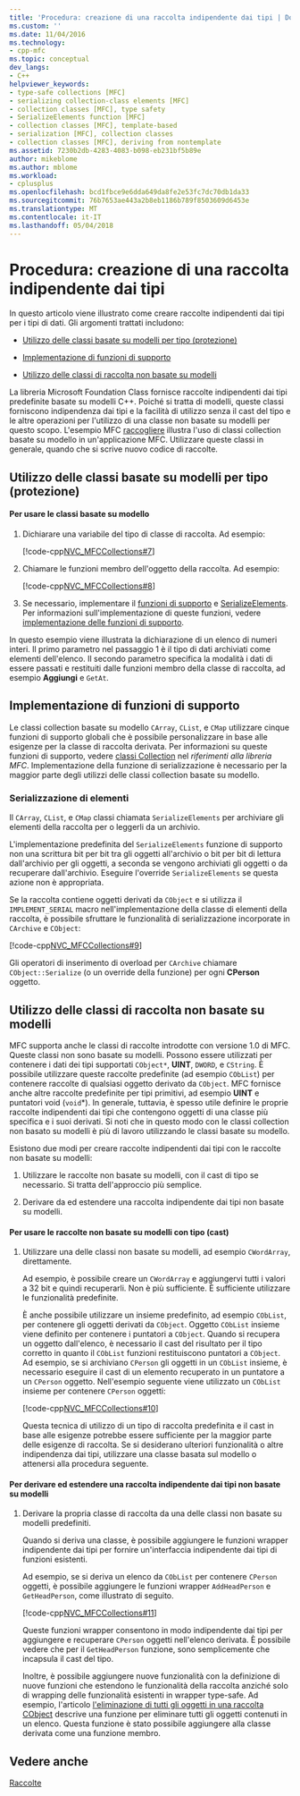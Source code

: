 ```yaml
---
title: 'Procedura: creazione di una raccolta indipendente dai tipi | Documenti Microsoft'
ms.custom: ''
ms.date: 11/04/2016
ms.technology:
- cpp-mfc
ms.topic: conceptual
dev_langs:
- C++
helpviewer_keywords:
- type-safe collections [MFC]
- serializing collection-class elements [MFC]
- collection classes [MFC], type safety
- SerializeElements function [MFC]
- collection classes [MFC], template-based
- serialization [MFC], collection classes
- collection classes [MFC], deriving from nontemplate
ms.assetid: 7230b2db-4283-4083-b098-eb231bf5b89e
author: mikeblome
ms.author: mblome
ms.workload:
- cplusplus
ms.openlocfilehash: bcd1fbce9e6dda649da8fe2e53fc7dc70db1da33
ms.sourcegitcommit: 76b7653ae443a2b8eb1186b789f8503609d6453e
ms.translationtype: MT
ms.contentlocale: it-IT
ms.lasthandoff: 05/04/2018
---
```

# <a name="how-to-make-a-type-safe-collection"></a>Procedura: creazione di una raccolta indipendente dai tipi
In questo articolo viene illustrato come creare raccolte indipendenti dai tipi per i tipi di dati. Gli argomenti trattati includono:  
  
-   [Utilizzo delle classi basate su modelli per tipo (protezione)](#_core_using_template.2d.based_classes_for_type_safety)  
  
-   [Implementazione di funzioni di supporto](#_core_implementing_helper_functions)  
  
-   [Utilizzo delle classi di raccolta non basate su modelli](#_core_using_nontemplate_collection_classes)  
  
 La libreria Microsoft Foundation Class fornisce raccolte indipendenti dai tipi predefinite basate su modelli C++. Poiché si tratta di modelli, queste classi forniscono indipendenza dai tipi e la facilità di utilizzo senza il cast del tipo e le altre operazioni per l'utilizzo di una classe non basate su modelli per questo scopo. L'esempio MFC [raccogliere](../visual-cpp-samples.md) illustra l'uso di classi collection basate su modello in un'applicazione MFC. Utilizzare queste classi in generale, quando che si scrive nuovo codice di raccolte.  
  
##  <a name="_core_using_template.2d.based_classes_for_type_safety"></a> Utilizzo delle classi basate su modelli per tipo (protezione)  
  
#### <a name="to-use-template-based-classes"></a>Per usare le classi basate su modello  
  
1.  Dichiarare una variabile del tipo di classe di raccolta. Ad esempio:  
  
     [!code-cpp[NVC_MFCCollections#7](../mfc/codesnippet/cpp/how-to-make-a-type-safe-collection_1.cpp)]  
  
2.  Chiamare le funzioni membro dell'oggetto della raccolta. Ad esempio:  
  
     [!code-cpp[NVC_MFCCollections#8](../mfc/codesnippet/cpp/how-to-make-a-type-safe-collection_2.cpp)]  
  
3.  Se necessario, implementare il [funzioni di supporto](../mfc/reference/collection-class-helpers.md) e [SerializeElements](../mfc/reference/collection-class-helpers.md#serializeelements). Per informazioni sull'implementazione di queste funzioni, vedere [implementazione delle funzioni di supporto](#_core_implementing_helper_functions).  
  
 In questo esempio viene illustrata la dichiarazione di un elenco di numeri interi. Il primo parametro nel passaggio 1 è il tipo di dati archiviati come elementi dell'elenco. Il secondo parametro specifica la modalità i dati di essere passati e restituiti dalle funzioni membro della classe di raccolta, ad esempio **Aggiungi** e `GetAt`.  
  
##  <a name="_core_implementing_helper_functions"></a> Implementazione di funzioni di supporto  
 Le classi collection basate su modello `CArray`, `CList`, e `CMap` utilizzare cinque funzioni di supporto globali che è possibile personalizzare in base alle esigenze per la classe di raccolta derivata. Per informazioni su queste funzioni di supporto, vedere [classi Collection](../mfc/reference/collection-class-helpers.md) nel *riferimenti alla libreria MFC*. Implementazione della funzione di serializzazione è necessario per la maggior parte degli utilizzi delle classi collection basate su modello.  
  
###  <a name="_core_serializing_elements"></a> Serializzazione di elementi  
 Il `CArray`, `CList`, e `CMap` classi chiamata `SerializeElements` per archiviare gli elementi della raccolta per o leggerli da un archivio.  
  
 L'implementazione predefinita del `SerializeElements` funzione di supporto non una scrittura bit per bit tra gli oggetti all'archivio o bit per bit di lettura dall'archivio per gli oggetti, a seconda se vengono archiviati gli oggetti o da recuperare dall'archivio. Eseguire l'override `SerializeElements` se questa azione non è appropriata.  
  
 Se la raccolta contiene oggetti derivati da `CObject` e si utilizza il `IMPLEMENT_SERIAL` macro nell'implementazione della classe di elementi della raccolta, è possibile sfruttare le funzionalità di serializzazione incorporate in `CArchive` e `CObject`:  
  
 [!code-cpp[NVC_MFCCollections#9](../mfc/codesnippet/cpp/how-to-make-a-type-safe-collection_3.cpp)]  
  
 Gli operatori di inserimento di overload per `CArchive` chiamare `CObject::Serialize` (o un override della funzione) per ogni **CPerson** oggetto.  
  
##  <a name="_core_using_nontemplate_collection_classes"></a> Utilizzo delle classi di raccolta non basate su modelli  
 MFC supporta anche le classi di raccolte introdotte con versione 1.0 di MFC. Queste classi non sono basate su modelli. Possono essere utilizzati per contenere i dati dei tipi supportati `CObject*`, **UINT**, `DWORD`, e `CString`. È possibile utilizzare queste raccolte predefinite (ad esempio `CObList`) per contenere raccolte di qualsiasi oggetto derivato da `CObject`. MFC fornisce anche altre raccolte predefinite per tipi primitivi, ad esempio **UINT** e puntatori void (`void`*). In generale, tuttavia, è spesso utile definire le proprie raccolte indipendenti dai tipi che contengono oggetti di una classe più specifica e i suoi derivati. Si noti che in questo modo con le classi collection non basato su modelli è più di lavoro utilizzando le classi basate su modello.  
  
 Esistono due modi per creare raccolte indipendenti dai tipi con le raccolte non basate su modelli:  
  
1.  Utilizzare le raccolte non basate su modelli, con il cast di tipo se necessario. Si tratta dell'approccio più semplice.  
  
2.  Derivare da ed estendere una raccolta indipendente dai tipi non basate su modelli.  
  
#### <a name="to-use-the-nontemplate-collections-with-type-casting"></a>Per usare le raccolte non basate su modelli con tipo (cast)  
  
1.  Utilizzare una delle classi non basate su modelli, ad esempio `CWordArray`, direttamente.  
  
     Ad esempio, è possibile creare un `CWordArray` e aggiungervi tutti i valori a 32 bit e quindi recuperarli. Non è più sufficiente. È sufficiente utilizzare le funzionalità predefinite.  
  
     È anche possibile utilizzare un insieme predefinito, ad esempio `CObList`, per contenere gli oggetti derivati da `CObject`. Oggetto `CObList` insieme viene definito per contenere i puntatori a `CObject`. Quando si recupera un oggetto dall'elenco, è necessario il cast del risultato per il tipo corretto in quanto il `CObList` funzioni restituiscono puntatori a `CObject`. Ad esempio, se si archiviano `CPerson` gli oggetti in un `CObList` insieme, è necessario eseguire il cast di un elemento recuperato in un puntatore a un `CPerson` oggetto. Nell'esempio seguente viene utilizzato un `CObList` insieme per contenere `CPerson` oggetti:  
  
     [!code-cpp[NVC_MFCCollections#10](../mfc/codesnippet/cpp/how-to-make-a-type-safe-collection_4.cpp)]  
  
     Questa tecnica di utilizzo di un tipo di raccolta predefinita e il cast in base alle esigenze potrebbe essere sufficiente per la maggior parte delle esigenze di raccolta. Se si desiderano ulteriori funzionalità o altre indipendenza dai tipi, utilizzare una classe basata sul modello o attenersi alla procedura seguente.  
  
#### <a name="to-derive-and-extend-a-nontemplate-type-safe-collection"></a>Per derivare ed estendere una raccolta indipendente dai tipi non basate su modelli  
  
1.  Derivare la propria classe di raccolta da una delle classi non basate su modelli predefiniti.  
  
     Quando si deriva una classe, è possibile aggiungere le funzioni wrapper indipendente dai tipi per fornire un'interfaccia indipendente dai tipi di funzioni esistenti.  
  
     Ad esempio, se si deriva un elenco da `CObList` per contenere `CPerson` oggetti, è possibile aggiungere le funzioni wrapper `AddHeadPerson` e `GetHeadPerson`, come illustrato di seguito.  
  
     [!code-cpp[NVC_MFCCollections#11](../mfc/codesnippet/cpp/how-to-make-a-type-safe-collection_5.h)]  
  
     Queste funzioni wrapper consentono in modo indipendente dai tipi per aggiungere e recuperare `CPerson` oggetti nell'elenco derivata. È possibile vedere che per il `GetHeadPerson` funzione, sono semplicemente che incapsula il cast del tipo.  
  
     Inoltre, è possibile aggiungere nuove funzionalità con la definizione di nuove funzioni che estendono le funzionalità della raccolta anziché solo di wrapping delle funzionalità esistenti in wrapper type-safe. Ad esempio, l'articolo [l'eliminazione di tutti gli oggetti in una raccolta CObject](../mfc/deleting-all-objects-in-a-cobject-collection.md) descrive una funzione per eliminare tutti gli oggetti contenuti in un elenco. Questa funzione è stato possibile aggiungere alla classe derivata come una funzione membro.  
  
## <a name="see-also"></a>Vedere anche  
 [Raccolte](../mfc/collections.md)

